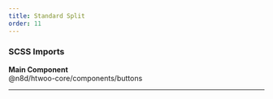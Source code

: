 ```yaml
---
title: Standard Split
order: 11
---
```


### SCSS Imports

**Main Component**\
@n8d/htwoo-core/components/buttons

***

